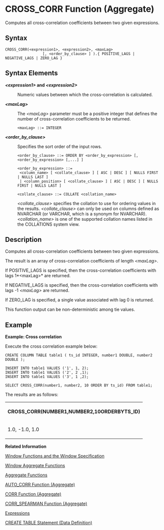 <!-- loiob2197a4784044933ae7c9ed240939dff -->

# CROSS\_CORR Function \(Aggregate\)

Computes all cross-correlation coefficients between two given expressions.



## Syntax

```
CROSS_CORR(<expression1>, <expression2>, <maxLag> 
				 [, <order_by_clause> ] ).{ POSITIVE_LAGS | NEGATIVE_LAGS | ZERO_LAG }
```



## Syntax Elements


<dl>
<dt><b>

*<expression1\>* and *<expression2\>*

</b></dt>
<dd>

Numeric values between which the cross-correlation is calculated.



</dd><dt><b>

*<maxLag\>*

</b></dt>
<dd>

The *<maxLag\>* parameter must be a positive integer that defines the number of cross-correlation coefficients to be returned.

```
<maxLag> ::= INTEGER
```



</dd><dt><b>

*<order\_by\_clause\>*

</b></dt>
<dd>

Specifies the sort order of the input rows.

```
<order_by_clause> ::= ORDER BY <order_by_expression> [, <order_by_expression> [,...] ]

<order_by_expression> ::= 
 <column_name> [ <collate_clause> ] [ ASC | DESC ] [ NULLS FIRST | NULLS LAST ] 
 | <column_position> [ <collate_clause> ] [ ASC | DESC ] [ NULLS FIRST | NULLS LAST ] 

<collate_clause> ::= COLLATE <collation_name>
```

*<collate\_clause\>* specifies the collation to use for ordering values in the results. *<collate\_clause\>* can only be used on columns defined as NVARCHAR \(or VARCHAR, which is a synonym for NVARCHAR\).*<collation\_name\>* is one of the supported collation names listed in the COLLATIONS system view.



</dd>
</dl>



## Description

Computes all cross-correlation coefficients between two given expressions.

The result is an array of cross-correlation coefficients of length *<maxLag\>*.

If POSITIVE\_LAGS is specified, then the cross-correlation coefficients with lags 1*<maxLag\>* are returned.

If NEGATIVE\_LAGS is specified, then the cross-correlation coefficients with lags -1 *<maxLag\>* are returned.

If ZERO\_LAG is specified, a single value associated with lag 0 is returned.

This function output can be non-deterministic among tie values.



<a name="loiob2197a4784044933ae7c9ed240939dff__section_k1l_td2_bbc"/>

## Example

**Example: Cross correlation**

Execute the cross correlation example below:

```
CREATE COLUMN TABLE table1 ( ts_id INTEGER, number1 DOUBLE, number2 DOUBLE );

INSERT INTO table1 VALUES ('1', 1, 2);
INSERT INTO table1 VALUES ('2', 2 ,1);
INSERT INTO table1 VALUES ('3', 1 ,2);

SELECT CROSS_CORR(number1, number2, 10 ORDER BY ts_id) FROM table1;
```

The results are as follows:


<table>
<tr>
<th valign="top">

CROSS\_CORR\(NUMBER1,NUMBER2,10ORDERBYTS\_ID\)

</th>
</tr>
<tr>
<td valign="top">

1.0, -1.0, 1.0

</td>
</tr>
</table>

**Related Information**  


[Window Functions and the Window Specification](window-functions-and-the-window-specification-20a3533.md "Window functions allow you to perform analytic operations over a set of input rows.")

[Window Aggregate Functions](window-aggregate-functions-ee3c26a.md "Some aggregate functions can be used as window functions over a window specification.")

[Aggregate Functions](aggregate-functions-6fff7f0.md "Aggregate functions are analytic functions that calculate an aggregate value based on a group of rows.")

[AUTO\_CORR Function \(Aggregate\)](auto-corr-function-aggregate-e279ce4.md "Computes all autocorrelation coefficients for a given input expression and returns an array of values.")

[CORR Function \(Aggregate\)](corr-function-aggregate-aa049c2.md "Computes the Pearson product momentum correlation coefficient between two columns. This function can also be used as a window function.")

[CORR\_SPEARMAN Function \(Aggregate\)](corr-spearman-function-aggregate-0579a65.md "Returns the Spearman's rank correlation coefficient of the values found in the corresponding rows of two columns. This function can also be used as a window function.")

[Expressions](../expressions-20a4389.md "An expression is a clause that can be evaluated to return values.")

[CREATE TABLE Statement \(Data Definition\)](../012-SQL-Statements/create-table-statement-data-definition-20d58a5.md "Creates a base or temporary table. See the CREATE VIRTUAL TABLE statement for creating virtual tables.")

